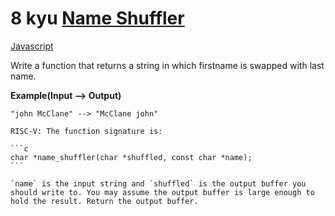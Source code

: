 # 8 kyu [Name Shuffler](https://www.codewars.com/kata/559ac78160f0be07c200005a)

<!-- START LANGUAGE_LINKS -->

[Javascript](./javascript.js)

<!-- END LANGUAGE_LINKS -->

Write a function that returns a string in which firstname is swapped with last name.

**Example(Input --> Output)**

```
"john McClane" --> "McClane john"
```

~~~if:riscv
RISC-V: The function signature is:

```c
char *name_shuffler(char *shuffled, const char *name);
```

`name` is the input string and `shuffled` is the output buffer you should write to. You may assume the output buffer is large enough to hold the result. Return the output buffer.
~~~